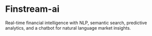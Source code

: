 # Finstream-ai
Real-time financial intelligence with NLP, semantic search, predictive analytics, and a chatbot for natural language market insights.
